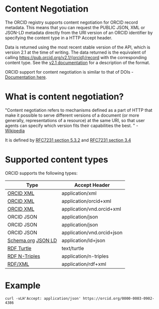 # Content Negotiation

The ORCID registry supports content negotiation for ORCID record metadata.  This means that you can request the PUBLIC JSON, XML or JSON-LD metadata directly from the URI version of an ORCID identifier by specifying the content type in a HTTP Accept header.  

Data is returned using the most recent stable version of the API, which is version 2.1 at the time of writing.  The data returned is the equivalent of calling https://pub.orcid.org/v2.1/{orcid}/record with the corresponding content type.  See the [v2.1 documentation](https://github.com/ORCID/ORCID-Source/blob/master/orcid-model/src/main/resources/record_2.1/README.md) for a description of the format.

ORCID support for content negotiation is similar to that of DOIs - [Documentation here](https://citation.crosscite.org/docs.html). 

# What is content negotiation?

"Content negotiation refers to mechanisms defined as a part of HTTP that make it possible to serve different versions of a document (or more generally, representations of a resource) at the same URI, so that user agents can specify which version fits their capabilities the best. " - [Wikipedia](https://en.wikipedia.org/wiki/Content_negotiation)

It is defined by
[RFC7231 section 5.3.2](https://tools.ietf.org/html/rfc7231#section-5.3.2) and 
[RFC7231 section 3.4](https://tools.ietf.org/html/rfc7231#section-3.4)

# Supported content types

ORCID supports the following types:

| Type  | Accept Header | 
| ------------- | ------------- | 
| [ORCID XML](https://github.com/ORCID/ORCID-Source/blob/master/orcid-model/src/main/resources/record_2.1/record-2.1.xsd)  | application/xml  |
| [ORCID XML](https://github.com/ORCID/ORCID-Source/blob/master/orcid-model/src/main/resources/record_2.1/record-2.1.xsd)  | application/orcid+xml  |
| [ORCID XML](https://github.com/ORCID/ORCID-Source/blob/master/orcid-model/src/main/resources/record_2.1/record-2.1.xsd)  | application/vnd.orcid+xml  |
| ORCID JSON  | application/json  |
| ORCID JSON  | application/json  |
| ORCID JSON  | application/vnd.orcid+json  |
| [Schema.org](https://schema.org) [JSON LD](https://json-ld.org/spec/latest/json-ld/) | application/ld+json |
| [RDF Turtle](https://www.w3.org/TR/turtle/) | text/turtle |
| [RDF N-Triples](https://www.w3.org/TR/n-triples/) | application/n-triples |
| [RDF/XML](https://www.w3.org/TR/rdf-syntax-grammar/) | application/rdf+xml |

# Example

```
curl -vLH'Accept: application/json' https://orcid.org/0000-0003-0902-4386
```






